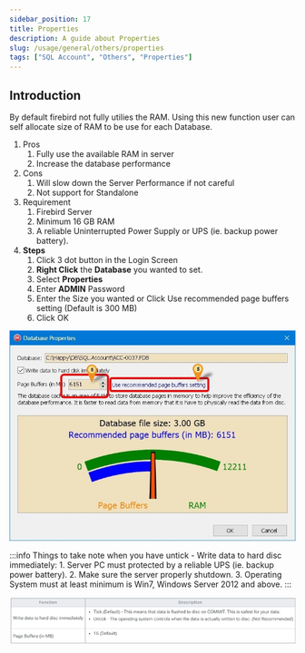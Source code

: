 ```yaml
---
sidebar_position: 17
title: Properties
description: A guide about Properties
slug: /usage/general/others/properties
tags: ["SQL Account", "Others", "Properties"]
---
```


## Introduction

By default firebird not fully utilies the RAM. Using this new function user can self allocate size of RAM to be use for each Database.

1. Pros
    1. Fully use the available RAM in server
    2. Increase the database performance
2. Cons
    1. Will slow down the Server Performance if not careful
    2. Not support for Standalone
3. Requirement
    1. Firebird Server
    2. Minimum 16 GB RAM
    3. A reliable Uninterrupted Power Supply or UPS (ie. backup power battery).
4. **Steps**
    1.  Click 3 dot button in the Login Screen
    2. **Right Click** the **Database** you wanted to set.
    3. Select **Properties**
    4. Enter **ADMIN** Password
    5. Enter the Size you wanted or Click Use recommended page buffers setting (Default is 300 MB)
    6. Click OK

![properties-detail](../../../../static/img/usage/general/others/properties/properties-detail.jpg)

:::info
    Things to take note when you have untick - Write data to hard disc immediately:
    1. Server PC must protected by a reliable UPS (ie. backup power battery).
    2. Make sure the server properly shutdown.
    3. Operating System must at least minimum is Win7, Windows Server 2012 and above.
:::

![properties-description](../../../../static/img/usage/general/others/properties/properties-description.png)